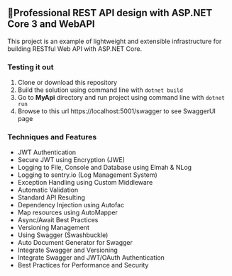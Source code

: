 <div dir="ltr">

## 🥇Professional REST API design with ASP.NET Core 3 and WebAPI

This project is an example of lightweight and extensible infrastructure for building RESTful Web API with ASP.NET Core.

### Testing it out
1. Clone or download this repository
2. Build the solution using command line with `dotnet build`
3. Go to **MyApi** directory and run project using command line with `dotnet run`
4. Browse to this url https://localhost:5001/swagger to see SwaggerUI page

### Techniques and Features
- JWT Authentication
- Secure JWT using Encryption (JWE)
- Logging to File, Console and Database using Elmah & NLog
- Logging to sentry.io (Log Management System)
- Exception Handling using Custom Middleware
- Automatic Validation
- Standard API Resulting
- Dependency Injection using Autofac
- Map resources using AutoMapper
- Async/Await Best Practices
- Versioning Management
- Using Swagger (Swashbuckle)
- Auto Document Generator for Swagger
- Integrate Swagger and Versioning
- Integrate Swagger and JWT/OAuth Authentication
- Best Practices for Performance and Security

</div>
